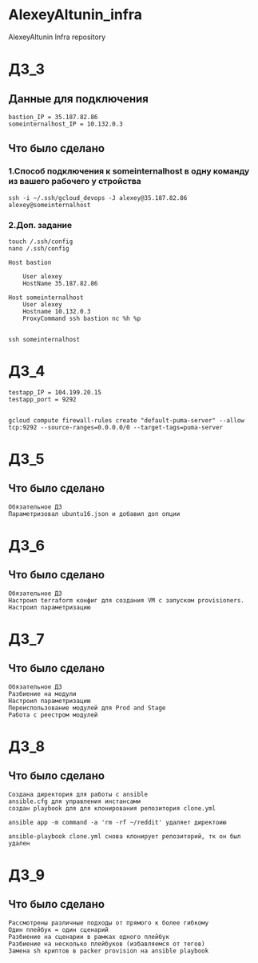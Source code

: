 # AlexeyAltunin_infra
AlexeyAltunin Infra repository

# ДЗ_3

## Данные для подключения
```
bastion_IP = 35.187.82.86
someinternalhost_IP = 10.132.0.3
```
## Что было сделано
### 1.Cпособ подключения к someinternalhost в одну команду из вашего рабочего у стройства
```
ssh -i ~/.ssh/gcloud_devops -J alexey@35.187.82.86 alexey@someinternalhost
```
### 2.Доп. задание
```
touch /.ssh/config
nano /.ssh/config

Host bastion 

    User alexey
    HostName 35.187.82.86

Host someinternalhost
    User alexey
    Hostname 10.132.0.3
    ProxyCommand ssh bastion nc %h %p


ssh someinternalhost
```

# ДЗ_4
```
testapp_IP = 104.199.20.15
testapp_port = 9292


gcloud compute firewall-rules create "default-puma-server" --allow tcp:9292 --source-ranges=0.0.0.0/0 --target-tags=puma-server
```

# ДЗ_5
## Что было сделано
```
Обязательное ДЗ
Параметризовал ubuntu16.json и добавил доп опции
```

# ДЗ_6
## Что было сделано
```
Обязательное ДЗ
Настроил terraform конфиг для создания VM с запуском provisioners.
Настроил параметризацию
```

# ДЗ_7
## Что было сделано
```
Обязательное ДЗ
Разбиение на модули
Настроил параметризацию
Переиспользование модулей для Prod and Stage
Работа с реестром модулей
```

# ДЗ_8
## Что было сделано
```
Создана директория для работы с ansible
ansible.cfg для управления инстансами
создан playbook для для клонирования репозитория clone.yml

ansible app -m command -a 'rm -rf ~/reddit' удаляет директоию

ansible-playbook clone.yml снова клонирует репозиторий, тк он был удален
```

# ДЗ_9
## Что было сделано
```
Рассмотрены различные подходы от прямого к более гибкому
Один плейбук = один сценарий
Разбиение на сценарии в рамках одного плейбук
Разбиение на несколько плейбуков (избавляемся от тегов)
Замена sh криптов в packer provision на ansible playbook   
```

